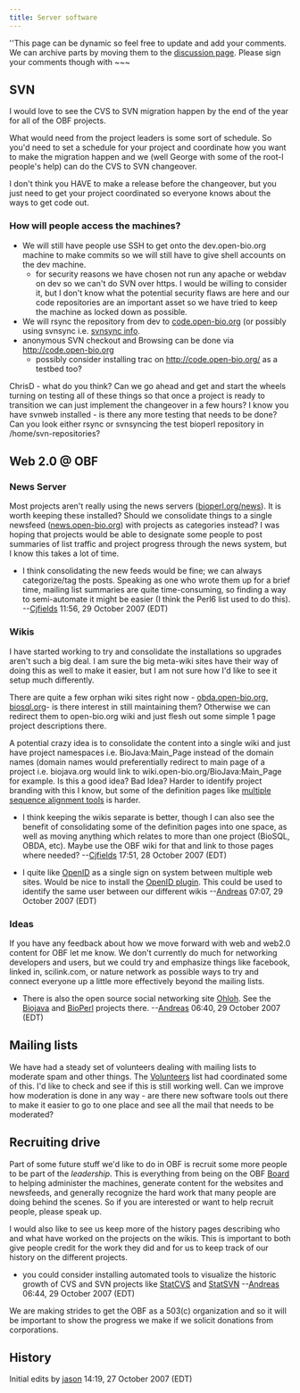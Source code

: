 ```yaml
---
title: Server software
---
```


''This page can be dynamic so feel free to update and add your comments.
We can archive parts by moving them to the [discussion
page](Talk:Server_software "wikilink"). Please sign your comments though
with ~~~

SVN
---

I would love to see the CVS to SVN migration happen by the end of the
year for all of the OBF projects.

What would need from the project leaders is some sort of schedule. So
you'd need to set a schedule for your project and coordinate how you
want to make the migration happen and we (well George with some of the
root-l people's help) can do the CVS to SVN changeover.

I don't think you HAVE to make a release before the changeover, but you
just need to get your project coordinated so everyone knows about the
ways to get code out.

### How will people access the machines?

-   We will still have people use SSH to get onto the dev.open-bio.org
    machine to make commits so we will still have to give shell accounts
    on the dev machine.
    -   for security reasons we have chosen not run any apache or webdav
        on dev so we can't do SVN over https. I would be willing to
        consider it, but I don't know what the potential security flaws
        are here and our code repositories are an important asset so we
        have tried to keep the machine as locked down as possible.
-   We will rsync the repository from dev to
    [code.open-bio.org](http://code.open-bio.org) (or possibly using
    svnsync i.e. [svnsync
    info](http://journal.paul.querna.org/articles/2006/09/14/using-svnsync/).
-   anonymous SVN checkout and Browsing can be done via
    <http://code.open-bio.org>
    -   possibly consider installing trac on <http://code.open-bio.org/>
        as a testbed too?

ChrisD - what do you think? Can we go ahead and get and start the wheels
turning on testing all of these things so that once a project is ready
to transition we can just implement the changeover in a few hours? I
know you have svnweb installed - is there any more testing that needs to
be done? Can you look either rsync or svnsyncing the test bioperl
repository in /home/svn-repositories?

Web 2.0 @ OBF
-------------

### News Server

Most projects aren't really using the news servers
([bioperl.org/news](http://bioperl.org/news)). It is worth keeping these
installed? Should we consolidate things to a single newsfeed
([news.open-bio.org](http://news.open-bio.org/)) with projects as
categories instead? I was hoping that projects would be able to
designate some people to post summaries of list traffic and project
progress through the news system, but I know this takes a lot of time.

-   I think consolidating the new feeds would be fine; we can always
    categorize/tag the posts. Speaking as one who wrote them up for a
    brief time, mailing list summaries are quite time-consuming, so
    finding a way to semi-automate it might be easier (I think the Perl6
    list used to do this). --[Cjfields](User:Cjfields "wikilink") 11:56,
    29 October 2007 (EDT)

### Wikis

I have started working to try and consolidate the installations so
upgrades aren't such a big deal. I am sure the big meta-wiki sites have
their way of doing this as well to make it easier, but I am not sure how
I'd like to see it setup much differently.

There are quite a few orphan wiki sites right now -
[obda.open-bio.org](http://obda.open-bio.org),
[biosql.org](http://biosql.org)- is there interest in still maintaining
them? Otherwise we can redirect them to open-bio.org wiki and just flesh
out some simple 1 page project descriptions there.

A potential crazy idea is to consolidate the content into a single wiki
and just have project namespaces i.e. BioJava:Main\_Page instead of the
domain names (domain names would preferentially redirect to main page of
a project i.e. biojava.org would link to
wiki.open-bio.org/BioJava:Main\_Page for example. Is this a good idea?
Bad Idea? Harder to identify project branding with this I know, but some
of the definition pages like [multiple sequence alignment
tools](bp:MSA "wikilink") is harder.

-   I think keeping the wikis separate is better, though I can also see
    the benefit of consolidating some of the definition pages into one
    space, as well as moving anything which relates to more than one
    project (BioSQL, OBDA, etc). Maybe use the OBF wiki for that and
    link to those pages where needed?
    --[Cjfields](User:Cjfields "wikilink") 17:51, 28 October 2007 (EDT)

<!-- -->

-   I quite like [OpenID](http://openid.net) as a single sign on system
    between multiple web sites. Would be nice to install the [OpenID
    plugin](http://www.mediawiki.org/wiki/Extension:OpenID). This could
    be used to identify the same user between our different wikis
    --[Andreas](User:Andreas "wikilink") 07:07, 29 October 2007 (EDT)

### Ideas

If you have any feedback about how we move forward with web and web2.0
content for OBF let me know. We don't currently do much for networking
developers and users, but we could try and emphasize things like
facebook, linked in, scilink.com, or nature network as possible ways to
try and connect everyone up a little more effectively beyond the mailing
lists.

-   There is also the open source social networking site
    [Ohloh](http://www.ohloh.net/). See the
    [Biojava](http://www.ohloh.net/projects/6798?p=BioJava) and
    [BioPerl](http://www.ohloh.net/projects/6685?p=BioPerl)
    projects there. --[Andreas](User:Andreas "wikilink") 06:40, 29
    October 2007 (EDT)

Mailing lists
-------------

We have had a steady set of volunteers dealing with mailing lists to
moderate spam and other things. The [Volunteers](Volunteers "wikilink")
list had coordinated some of this. I'd like to check and see if this is
still working well. Can we improve how moderation is done in any way -
are there new software tools out there to make it easier to go to one
place and see all the mail that needs to be moderated?

Recruiting drive
----------------

Part of some future stuff we'd like to do in OBF is recruit some more
people to be part of the *leadership*. This is everything from being on
the OBF [Board](Board "wikilink") to helping administer the machines,
generate content for the websites and newsfeeds, and generally recognize
the hard work that many people are doing behind the scenes. So if you
are interested or want to help recruit people, please speak up.

I would also like to see us keep more of the history pages describing
who and what have worked on the projects on the wikis. This is important
to both give people credit for the work they did and for us to keep
track of our history on the different projects.

-   you could consider installing automated tools to visualize the
    historic growth of CVS and SVN projects like
    [StatCVS](http://statcvs.sourceforge.net/) and
    [StatSVN](http://statsvn.org/) --[Andreas](User:Andreas "wikilink")
    06:44, 29 October 2007 (EDT)

We are making strides to get the OBF as a 503(c) organization and so it
will be important to show the progress we make if we solicit donations
from corporations.

History
-------

Initial edits by [jason](User:Jason "wikilink") 14:19, 27 October 2007
(EDT)
